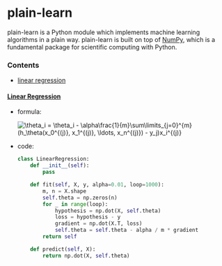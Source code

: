 # plain-learn

plain-learn is a Python module which implements machine learning algorithms in a plain way. plain-learn is built on top of [NumPy](http://www.numpy.org/), which is a fundamental package for scientific computing with Python.

### Contents

+ <a href="#linear_regression">linear regression</a>


#### [<span id="linear_regression">Linear Regression</a>](https://linytsysu.github.io/2018/06/03/ml-linear-regression.html)

+ formula:

    <img src="https://latex.codecogs.com/svg.latex?\theta_i&space;=&space;\theta_i&space;-&space;\alpha\frac{1}{m}\sum\limits_{j=0}^{m}(h_\theta(x_0^{(j)},&space;x_1^{(j)},&space;\ldots,&space;x_n^{(j)})&space;-&space;y_j)x_i^{(j)}" title="\theta_i = \theta_i - \alpha\frac{1}{m}\sum\limits_{j=0}^{m}(h_\theta(x_0^{(j)}, x_1^{(j)}, \ldots, x_n^{(j)}) - y_j)x_i^{(j)}" />

+ code:

    ``` python
    class LinearRegression:
        def __init__(self):
            pass

        def fit(self, X, y, alpha=0.01, loop=1000):
            m, n = X.shape
            self.theta = np.zeros(n)
            for _ in range(loop):
                hypothesis = np.dot(X, self.theta)
                loss = hypothesis - y
                gradient = np.dot(X.T, loss)
                self.theta = self.theta - alpha / m * gradient
            return self

        def predict(self, X):
            return np.dot(X, self.theta)
    ```
